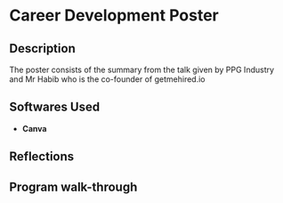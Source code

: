 <h1>Career Development Poster</h1>

<h2>Description</h2>
The poster consists of the summary from the talk given by PPG Industry and Mr Habib who is the co-founder of getmehired.io
<br />

<h2>Softwares Used </h2>

- <b>Canva</b>

<h2>Reflections</h2>

<h2>Program walk-through</h2>

